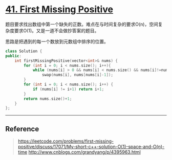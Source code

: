 # [41. First Missing Positive](https://leetcode.com/problems/first-missing-positive/description/)

题目要求找出数组中第一个缺失的正数。难点在与时间复杂的要求O(n)，空间复杂度要求O(1)。又是一道不会做抄答案的题目。

思路是把遇到的每一个数放到元数组中排序的位置。

```cpp
class Solution {
public:
    int firstMissingPositive(vector<int>& nums) {
        for (int i = 0; i < nums.size(); i++){
            while (nums[i] > 0 && nums[i] < nums.size() && nums[i]!=nums[nums[i]-1])
                swap(nums[i], nums[nums[i]-1]);
        }
        for (int i = 0; i < nums.size(); i++) {
            if (nums[i] != i+1) return i+1;
        }
        return nums.size()+1;
    }
};
```

---

## Reference

> <https://leetcode.com/problems/first-missing-positive/discuss/17071/My-short-c++-solution-O(1)-space-and-O(n)-time>
> <http://www.cnblogs.com/grandyang/p/4395963.html>